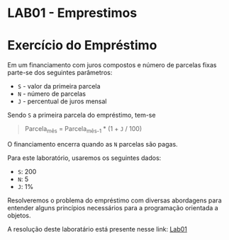 # LAB01 - Emprestimos

# Exercício do Empréstimo

Em um financiamento com juros compostos e número de parcelas fixas parte-se dos seguintes parâmetros:
* `S` - valor da primeira parcela
* `N` - número de parcelas
* `J` - percentual de juros mensal

Sendo `S` a primeira parcela do empréstimo, tem-se

> Parcela<sub>mês</sub> = Parcela<sub>mês-1</sub> * (1 + `J` / 100)

O financiamento encerra quando as `N` parcelas são pagas.

Para este laboratório, usaremos os seguintes dados:
* `S`: 200
* `N`: 5
* `J`: 1%

Resolveremos o problema do empréstimo com diversas abordagens para entender alguns princípios necessários para a programação orientada a objetos.

A resolução deste laboratário está presente nesse link: [Lab01](https://github.com/gabrielmelo00/MC322/blob/main/Lab01/Notebooks/emprestimo01-ra216474.ipynb)
